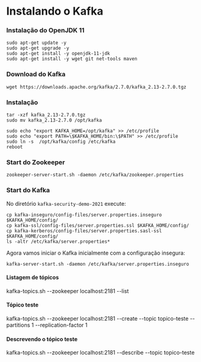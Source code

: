 # Instalando o Kafka

### Instalação do OpenJDK 11
```
sudo apt-get update -y
sudo apt-get upgrade -y
sudo apt-get install -y openjdk-11-jdk
sudo apt-get install -y wget git net-tools maven
```
### Download do Kafka
```
wget https://downloads.apache.org/kafka/2.7.0/kafka_2.13-2.7.0.tgz
```
### Instalação
```
tar -xzf kafka_2.13-2.7.0.tgz
sudo mv kafka_2.13-2.7.0 /opt/kafka

sudo echo "export KAFKA_HOME=/opt/kafka" >> /etc/profile
sudo echo "export PATH=\$KAFKA_HOME/bin:\$PATH" >> /etc/profile
sudo ln -s  /opt/kafka/config /etc/kafka
reboot
```
### Start do Zookeeper
```
zookeeper-server-start.sh -daemon /etc/kafka/zookeeper.properties
```

### Start do Kafka

No diretório `kafka-security-demo-2021` execute:
```
cp kafka-inseguro/config-files/server.properties.inseguro $KAFKA_HOME/config/
cp kafka-ssl/config-files/server.properties.ssl $KAFKA_HOME/config/
cp kafka-kerberos/config-files/server.properties.sasl-ssl $KAFKA_HOME/config/
ls -altr /etc/kafka/server.properties*
```

Agora vamos iniciar o Kafka inicialmente com a configuração insegura:
```
kafka-server-start.sh -daemon /etc/kafka/server.properties.inseguro
```
#### Listagem de tópicos
kafka-topics.sh --zookeeper localhost:2181 --list

#### Tópico teste
kafka-topics.sh --zookeeper localhost:2181 --create --topic topico-teste --partitions 1  --replication-factor 1

#### Descrevendo o tópico teste
kafka-topics.sh --zookeeper localhost:2181 --describe --topic topico-teste

